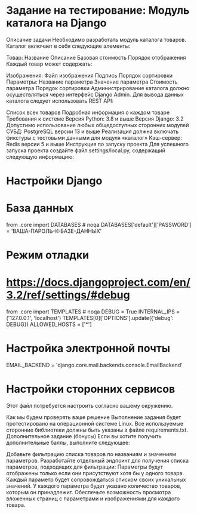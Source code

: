 # Задание на тестирование: Модуль каталога на Django
Описание задачи
Необходимо разработать модуль каталога товаров. Каталог включает в себя следующие элементы:

Товар:
Название
Описание
Базовая стоимость
Порядок отображения
Каждый товар может содержать:

Изображения:
Файл изображения
Подпись
Порядок сортировки
Параметры:
Название параметра
Значение параметра
Стоимость параметра
Порядок сортировки
Администрирование каталога должно осуществляться через интерфейс Django Admin. Для вывода данных каталога следует использовать REST API:

Список всех товаров
Подробная информация о каждом товаре
Требования к системе
Версия Python: 3.8 и выше
Версия Django: 3.2
Допустимо использование любых общедоступных сторонних модулей
СУБД: PostgreSQL версии 13 и выше
Реализация должна включать фикстуры с тестовыми данными для модуля «каталог»
Кэш-сервер: Redis версии 5 и выше
Инструкция по запуску проекта
Для успешного запуска проекта создайте файл settings/local.py, содержащий следующую информацию:


# Настройки Django
# База данных
from .core import DATABASES  # noqa
DATABASES['default']['PASSWORD'] = 'ВАША-ПАРОЛЬ-К-БАЗЕ-ДАННЫХ'

# Режим отладки
# https://docs.djangoproject.com/en/3.2/ref/settings/#debug
from .core import TEMPLATES  # noqa
DEBUG = True
INTERNAL_IPS = ('127.0.0.1', 'localhost')
TEMPLATES[0]['OPTIONS'].update({'debug': DEBUG})
ALLOWED_HOSTS = ['*']

# Настройка электронной почты
EMAIL_BACKEND = 'django.core.mail.backends.console.EmailBackend'

# Настройки сторонних сервисов
Этот файл потребуется настроить согласно вашему окружению.

Как мы будем проверять ваше решение
Выполнение задания будет протестировано на операционной системе Linux.
Все используемые сторонние библиотеки должны быть указаны в файле requirements.txt.
Дополнительное задание (бонусы)
Если вы хотите получить дополнительные баллы, выполните следующее:

Добавьте фильтрацию списка товаров по названиям и значениям параметров.
Разработайте отдельный эндпоинт для получения списка параметров, подходящих для фильтрации:
Параметры будут отображены только если они присутствуют хотя бы у одного товара.
Каждый параметр будет сопровождаться списком своих уникальных значений.
У каждого параметра будет указано количество товаров, которым он принадлежит.
Обеспечьте возможность просмотра вложенных страниц с параметрами и изображениями для каждого товара.
